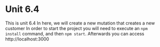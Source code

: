# Unit 6.4

This is unit 6.4
In here, we will create a new mutation that creates a new customer
In order to start the project you will need to execute an `npm install` command, and then `npm start`.
Afterwards you can access http://localhost:3000
